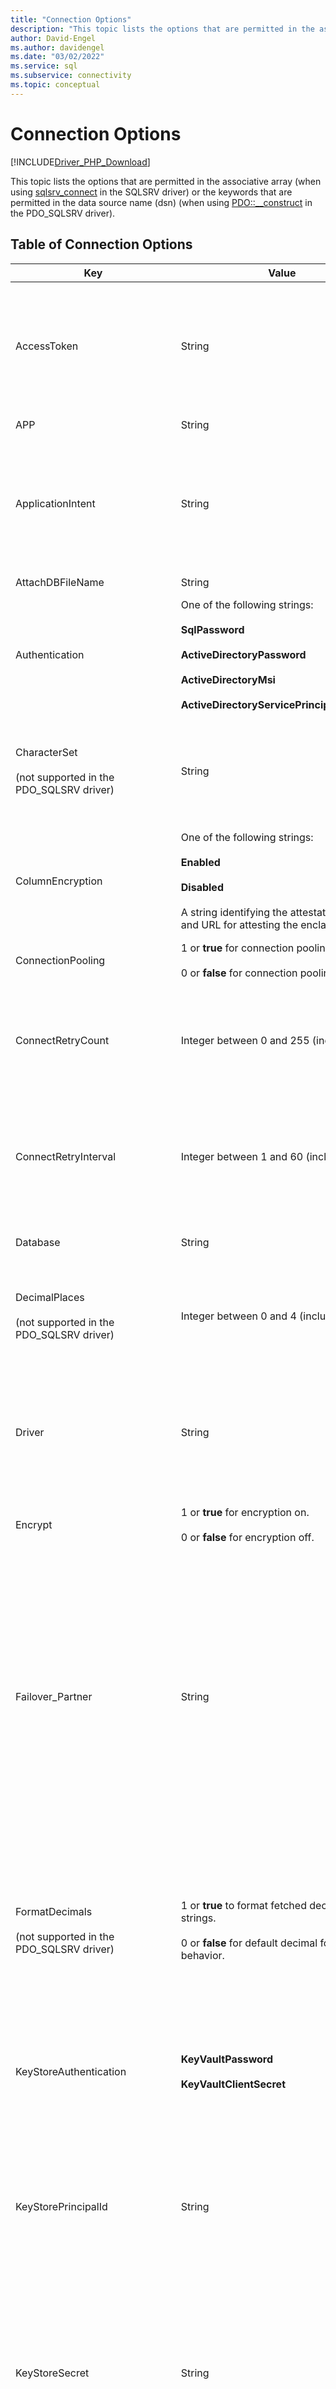 ```yaml
---
title: "Connection Options"
description: "This topic lists the options that are permitted in the associative array of sqlsrv_connect in the SQLSRV driver or the keywords that are permitted in the data source name the PDO_SQLSRV driver."
author: David-Engel
ms.author: davidengel
ms.date: "03/02/2022"
ms.service: sql
ms.subservice: connectivity
ms.topic: conceptual
---
```

# Connection Options

[!INCLUDE[Driver_PHP_Download](../../includes/driver_php_download.md)]

This topic lists the options that are permitted in the associative array (when using [sqlsrv_connect](sqlsrv-connect.md) in the SQLSRV driver) or the keywords that are permitted in the data source name (dsn) (when using [PDO::__construct](pdo-construct.md) in the PDO_SQLSRV driver).  

## Table of Connection Options

|Key|Value|Description|Default|  
|-------|---------|---------------|-----------|  
|AccessToken|String|The byte string of the Microsoft Entra access token extracted from an OAuth JSON response.<br /><br />The connection string must not contain a user ID, password, or the `Authentication` keyword. For more information, see [Connect Using Microsoft Entra authentication](azure-active-directory.md)|Not set.|
|APP|String|Specifies the application name used in tracing.|Not set.|  
|ApplicationIntent|String|Declares the application workload type when connecting to a server. Possible values are **ReadOnly** and **ReadWrite**.<br /><br />For more information about [!INCLUDE[ssDriverPHP](../../includes/ssdriverphp_md.md)] support for [!INCLUDE[ssHADR](../../includes/sshadr-md.md)], see [Support for High Availability, Disaster Recovery](php-driver-for-sql-server-support-for-high-availability-disaster-recovery.md).|ReadWrite|
|AttachDBFileName|String|Specifies which database file the server should attach.|Not set.|
|Authentication|One of the following strings:<br /><br />**SqlPassword**<br /><br />**ActiveDirectoryPassword**<br /><br />**ActiveDirectoryMsi**<br /><br />**ActiveDirectoryServicePrincipal**|Specifies the authentication mode.<br /><br />For more information, see [Connect Using Microsoft Entra authentication](azure-active-directory.md)|Not set.|
|CharacterSet<br /><br />(not supported in the PDO_SQLSRV driver)|String|Specifies the character set used to send data to the server.<br /><br />Possible values are SQLSRV_ENC_CHAR and UTF-8. For more information, see [How to: Send and Retrieve UTF-8 Data Using Built-In UTF-8 Support](how-to-send-and-retrieve-utf-8-data-using-built-in-utf-8-support.md).|SQLSRV_ENC_CHAR|  
|ColumnEncryption|One of the following strings:<br /><br />**Enabled**<br /><br />**Disabled**<br /><br />A string identifying the attestation protocol and URL for attesting the enclave|Specifies whether the Always Encrypted feature is enabled or not. If an attestation protocol and URL are specified, Always Encrypted with secure enclaves is enabled, provided the other requirements are met as described [here](always-encrypted-secure-enclaves.md).|Disabled|  
|ConnectionPooling|1 or **true** for connection pooling on.<br /><br />0 or **false** for connection pooling off.|Specifies whether the connection is assigned from a connection pool (1 or **true**) or not (0 or **false**).<sup>1</sup>|**true** (1)|  
|ConnectRetryCount|Integer between 0 and 255 (inclusive)|The maximum number of attempts to reestablish a broken connection before giving up. By default, a single attempt is made to reestablish a connection when broken. A value of 0 means that no reconnection will be attempted.|1|  
|ConnectRetryInterval|Integer between 1 and 60 (inclusive)|The time, in seconds, between attempts to reestablish a connection. The application will attempt to reconnect immediately upon detecting a broken connection, and will then wait `ConnectRetryInterval` seconds before trying again. This keyword is ignored if `ConnectRetryCount` is equal to 0.|10|  
|Database|String|Specifies the name of the database in use for the connection being established<sup>2</sup>.|The default database for the login being used.|  
|DecimalPlaces<br /><br />(not supported in the PDO_SQLSRV driver)|Integer between 0 and 4 (inclusive)|Specifies the decimal places when formatting fetched money values.<br /><br />This option works only when `FormatDecimals` is true. Any negative integer or value more than 4 will be ignored.|Default precision and scale|
|Driver|String|Specifies the Microsoft ODBC driver used to communicate with SQL Server.<br /><br />Possible values are:<br />ODBC Driver 18 for SQL Server<br />ODBC Driver 17 for SQL Server<br />ODBC Driver 13 for SQL Server<br />ODBC Driver 11 for SQL Server (Windows only).|When the Driver keyword is not specified, the Microsoft Drivers for PHP for SQL Server attempt to find supported Microsoft ODBC driver(s) in the system, starting with the latest version of ODBC and so on.|
|Encrypt|1 or **true** for encryption on.<br /><br />0 or **false** for encryption off.|Specifies whether the communication with SQL Server is encrypted (1 or **true**) or unencrypted (0 or **false**)<sup>3</sup>.|**false** (0)|  
|Failover_Partner|String|Specifies the server and instance of the database's mirror (if enabled and configured) to use when the primary server is unavailable.<br /><br />There are restrictions to using `Failover_Partner` with `MultiSubnetFailover`. For more information, see [Support for High Availability, Disaster Recovery](php-driver-for-sql-server-support-for-high-availability-disaster-recovery.md).<br /><br />This option is not supported on Linux or macOS because database mirroring is not supported by the ODBC driver on Linux or macOS. Instead, use Always On availability groups and set the `MultiSubnetFailover` and `TransparentNetworkIPResolution` options.|Not set.|
|FormatDecimals<br /><br />(not supported in the PDO_SQLSRV driver)|1 or **true** to format fetched decimal strings.<br /><br />0 or **false** for default decimal formatting behavior.|Specifies whether to add leading zeroes to decimal strings when appropriate and enables the `DecimalPlaces` option for formatting money types. If left false, the default behavior of returning exact precision and omitting leading zeroes for values less than 1 is used.<br /><br />For more information, see [Formatting Decimal Strings and Money Values](formatting-decimals-sqlsrv-driver.md).|**false** (0)|
|KeyStoreAuthentication|**KeyVaultPassword**<br /><br />**KeyVaultClientSecret**|Authentication method for accessing Azure Key Vault. Controls what kind of credentials are used with `KeyStorePrincipalId` and `KeyStoreSecret`. For more information, see [Using Azure Key Vault](using-always-encrypted-php-drivers.md#using-azure-key-vault).|Not set.|
|KeyStorePrincipalId|String|Identifier for the account seeking to access Azure Key Vault. <br /><br />If `KeyStoreAuthentication` is **KeyVaultPassword**, this value must be a Microsoft Entra username. <br /><br />If `KeyStoreAuthentication` is **KeyVaultClientSecret**, this value must be an application client ID.|Not set.|
|KeyStoreSecret|String|Credential secret for the account seeking to access Azure Key Vault. <br /><br />If `KeyStoreAuthentication` is **KeyVaultPassword**, this value must be a Microsoft Entra password. <br /><br />If `KeyStoreAuthentication` is **KeyVaultClientSecret**, this value must be an application client secret.|Not set.|
|Language|String|Specifies the language of messages returned by the server. The available languages are listed in the `sys.syslanguages` table. <br /><br />This option does not affect the language used by the drivers themselves, as they are currently available only in English, and it does not affect the language of the underlying ODBC driver, whose language is determined by the localized version installed on the client system. Therefore, changing this setting may result in messages being returned in different languages, depending on whether they come from the PHP driver, the ODBC driver, or SQL Server.|The default is the language set in SQL Server.|
|LoginTimeout|Integer (SQLSRV driver)<br /><br />String (PDO_SQLSRV driver)|Specifies the number of seconds to wait before failing the connection attempt.|No timeout.|  
|MultipleActiveResultSets|1 or **true** to use multiple active result sets.<br /><br />0 or **false** to disable multiple active result sets.|Disables or explicitly enables support for multiple active result sets (MARS).<br /><br />For more information, see [How to: Disable Multiple Active Result Sets &#40;MARS&#41;](how-to-disable-multiple-active-resultsets-mars.md).|true (1)|  
|MultiSubnetFailover|String|Always specify `multiSubnetFailover=yes` when connecting to the availability group listener of a [!INCLUDE[ssSQL11](../../includes/sssql11-md.md)] availability group or a [!INCLUDE[ssSQL11](../../includes/sssql11-md.md)] Failover Cluster Instance. `multiSubnetFailover=yes` configures [!INCLUDE[ssDriverPHP](../../includes/ssdriverphp_md.md)] to provide faster detection of and connection to the (currently) active server. Possible values are Yes and No.<br /><br />For more information about [!INCLUDE[ssDriverPHP](../../includes/ssdriverphp_md.md)] support for [!INCLUDE[ssHADR](../../includes/sshadr-md.md)], see [Support for High Availability, Disaster Recovery](php-driver-for-sql-server-support-for-high-availability-disaster-recovery.md).|No|  
|PWD<br /><br />(not supported in the PDO_SQLSRV driver)|String|Specifies the password associated with the User ID to be used when connecting with SQL Server Authentication<sup>4</sup>.|Not set.|  
|QuotedId|1 or **true** to use SQL-92 rules.<br /><br />0 or **false** to use legacy rules.|Specifies whether to use SQL-92 rules for quoted identifiers (1 or **true**) or to use legacy Transact-SQL rules (0 or **false**).|**true** (1)|  
|ReturnDatesAsStrings<br /><br />(not supported in the PDO_SQLSRV driver)|1 or **true** to return date and time types as strings.<br /><br />0 or **false** to return date and time types as PHP **DateTime** types.|Retrieves date and time types (datetime, smalldatetime, date, time, datetime2, and datetimeoffset) as strings or as PHP types. For more information, see [How to: Retrieve Date and Time Types as Strings Using the SQLSRV Driver](how-to-retrieve-date-and-time-type-as-strings-using-the-sqlsrv-driver.md). <br /><br />When using the PDO_SQLSRV driver, dates are returned as strings unless otherwise specified. For more information, see [How to: Retrieve Date and Time Types as PHP DateTime Objects Using the PDO_SQLSRV Driver](how-to-retrieve-datetime-objects-using-pdo-sqlsrv-driver.md).|**false**|
|Scrollable|String|"buffered" indicates that you want a client-side (buffered) cursor, which allows you to cache an entire result set in memory. For more information, see [Cursor Types &#40;SQLSRV Driver&#41;](cursor-types-sqlsrv-driver.md).|Forward-only cursor|  
|Server<br /><br />(not supported in the SQLSRV driver)|String|The [!INCLUDE[ssNoVersion](../../includes/ssnoversion-md.md)] instance to connect to.<br /><br />You can also specify a virtual network name, to connect to an Always On availability group. For more information about [!INCLUDE[ssDriverPHP](../../includes/ssdriverphp_md.md)] support for [!INCLUDE[ssHADR](../../includes/sshadr-md.md)], see [Support for High Availability, Disaster Recovery](php-driver-for-sql-server-support-for-high-availability-disaster-recovery.md).|Server is a required keyword (although it does not have to be the first keyword in the connection string). If a server name is not passed to the keyword, an attempt is made to connect to the local instance.<br /><br />The value passed to Server can be the name of a [!INCLUDE[ssNoVersion](../../includes/ssnoversion-md.md)] instance, or the IP address of the instance. You can optionally specify a port number (for example, `sqlsrv:server=(local),1033`).<br /><br />Beginning in version 3.0 of the [!INCLUDE[ssDriverPHP](../../includes/ssdriverphp_md.md)] you can also specify a LocalDB instance with `server=(localdb)\instancename`. For more information, see [Support for LocalDB](php-driver-for-sql-server-support-for-localdb.md).|  
|TraceFile|String|Specifies the path for the file used for trace data.|Not set.|  
|TraceOn|1 or **true** to enable tracing.<br /><br />0 or **false** to disable tracing.|Specifies whether ODBC tracing is enabled (1 or **true**) or disabled (0 or **false**) for the connection being established.|**false** (0)|  
|TransactionIsolation|The SQLSRV driver uses the following values:<br /><br />SQLSRV_TXN_READ_UNCOMMITTED<br /><br />SQLSRV_TXN_READ_COMMITTED<br /><br />SQLSRV_TXN_REPEATABLE_READ<br /><br />SQLSRV_TXN_SNAPSHOT<br /><br />SQLSRV_TXN_SERIALIZABLE<br /><br />The PDO_SQLSRV driver uses the following values:<br /><br />PDO::SQLSRV_TXN_READ_UNCOMMITTED<br /><br />PDO::SQLSRV_TXN_READ_COMMITTED<br /><br />PDO::SQLSRV_TXN_REPEATABLE_READ<br /><br />PDO::SQLSRV_TXN_SNAPSHOT<br /><br />PDO::SQLSRV_TXN_SERIALIZABLE|Specifies the transaction isolation level.<br /><br />For more information about transaction isolation, see [SET TRANSACTION ISOLATION LEVEL](../../t-sql/statements/set-transaction-isolation-level-transact-sql.md) in the SQL Server documentation.|SQLSRV_TXN_READ_COMMITTED<br /><br />or<br /><br />PDO::SQLSRV_TXN_READ_COMMITTED|  
|TransparentNetworkIPResolution|**Enabled** or **Disabled**|Affects the connection sequence when the first resolved IP of the hostname does not respond and there are multiple IPs associated with the hostname.<br /><br />It interacts with `MultiSubnetFailover` to provide different connection sequences. For more information, see [Transparent Network IP Resolution](php-driver-for-sql-server-support-for-high-availability-disaster-recovery.md) or [Using Transparent Network IP Resolution](../odbc/using-transparent-network-ip-resolution.md).|Enabled|
|TrustServerCertificate|1 or **true** to trust certificate.<br /><br />0 or **false** to not trust certificate.|Specifies whether the client should trust (1 or **true**) or reject (0 or **false**) a self-signed server certificate.|**false** (0)|  
|UID<br /><br />(not supported in the PDO_SQLSRV driver)|String|Specifies the User ID to be used when connecting with SQL Server Authentication<sup>4</sup>.|Not set.|  
|WSID|String|Specifies the name of the computer for tracing.|Not set.|  

1. The `ConnectionPooling` attribute cannot be used to enable/disable connection pooling in Linux and macOS. See [Connection Pooling (Microsoft Drivers for PHP for SQL Server)](connection-pooling-microsoft-drivers-for-php-for-sql-server.md).

2. All queries executed on the established connection are made to the database that is specified by the `Database` attribute. However, if the user has the appropriate permissions, data in other databases can be accessed by using a fully qualified name. For example, if the *master* database is set with the `Database` connection attribute, it is still possible to execute a Transact-SQL query that accesses the *AdventureWorks.HumanResources.Employee* table by using the fully qualified name.  

3. Enabling `Encryption` can impact the performance of some applications due to the computational overhead required to encrypt data.  

4. The `UID` and `PWD` attributes must both be set when connecting with [!INCLUDE[ssNoVersion](../../includes/ssnoversion-md.md)] Authentication.  

Many of the supported keys are ODBC connection string attributes. For information about ODBC connection strings, see [Using Connection String Keywords with SQL Native Client](../../relational-databases/native-client/applications/using-connection-string-keywords-with-sql-server-native-client.md).

## See Also  

[Connecting to the Server](connecting-to-the-server.md)  
